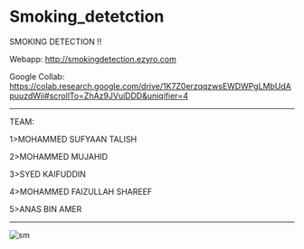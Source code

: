 # Smoking_detetction
SMOKING DETECTION !!

Webapp: http://smokingdetection.ezyro.com

Google Collab: https://colab.research.google.com/drive/1K7Z0erzqqzwsEWDWPgLMbUdApuuzdWii#scrollTo=ZhAz9JVuiDDD&uniqifier=4
*************************************************************************************************************************************************************************

TEAM:

1>MOHAMMED SUFYAAN TALISH

2>MOHAMMED MUJAHID

3>SYED KAIFUDDIN

4>MOHAMMED FAIZULLAH SHAREEF

5>ANAS BIN AMER

*************************************************************************************************************************************************************************
![sm](https://user-images.githubusercontent.com/97327266/203848231-1bdd5bb1-ff14-4c68-af19-fc408fcc0114.png)
